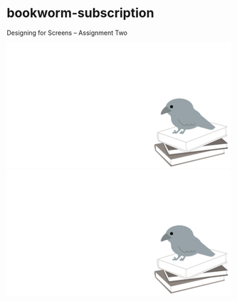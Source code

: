 # bookworm-subscription
Designing for Screens – Assignment Two

![Alt text](./BG-Image.svg)
<img src="./BG-Image.svg">
